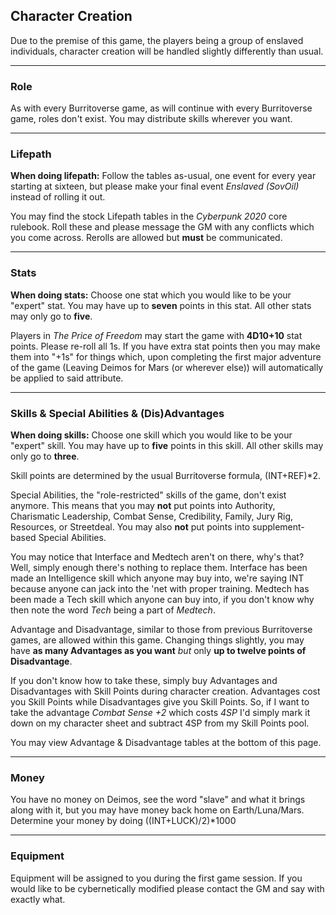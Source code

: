 ﻿## Character Creation

Due to the premise of this game, the players being a group of enslaved individuals, character creation will be handled slightly differently than usual.

---

### Role

As with every Burritoverse game, as will continue with every Burritoverse game, roles don't exist. You may distribute skills wherever you want.

---

### Lifepath

**When doing lifepath:** Follow the tables as-usual, one event for every year starting at sixteen, but please make your final event *Enslaved (SovOil)* instead of rolling it out.

You may find the stock Lifepath tables in the *Cyberpunk 2020* core rulebook. Roll these and please message the GM with any conflicts which you come across. Rerolls are allowed but **must** be communicated.

---

### Stats


**When doing stats:** Choose one stat which you would like to be your "expert" stat. You may have up to **seven** points in this stat. All other stats may only go to **five**.

Players in *The Price of Freedom* may start the game with **4D10+10** stat points. Please re-roll all 1s. If you have extra stat points then you may make them into "+1s" for things which, upon completing the first major adventure of the game (Leaving Deimos for Mars (or wherever else)) will automatically be applied to said attribute.

---

### Skills & Special Abilities & (Dis)Advantages

**When doing skills:** Choose one skill which you would like to be your "expert" skill. You may have up to **five** points in this skill. All other skills may only go to **three**.

Skill points are determined by the usual Burritoverse formula, (INT+REF)*2.

Special Abilities, the "role-restricted" skills of the game, don't exist anymore. This means that you may **not** put points into Authority, Charismatic Leadership, Combat Sense, Credibility, Family, Jury Rig, Resources, or Streetdeal. You may also **not** put points into supplement-based Special Abilities.

You may notice that Interface and Medtech aren't on there, why's that? Well, simply enough there's nothing to replace them.  Interface has been made an Intelligence skill which anyone may buy into, we're saying INT because anyone can jack into the 'net with proper training. Medtech has been made a Tech skill which anyone can buy into, if you don't know why then note the word *Tech* being a part of *Medtech*.

Advantage and Disadvantage, similar to those from previous Burritoverse games, are allowed within this game. Changing things slightly, you may have **as many Advantages as you want** *but* only **up to twelve points of Disadvantage**. 

If you don't know how to take these, simply buy Advantages and Disadvantages with Skill Points during character creation. Advantages cost you Skill Points while Disadvantages give you Skill Points. So, if I want to take the advantage *Combat Sense +2* which costs *4SP* I'd simply mark it down on my character sheet and subtract 4SP from my Skill Points pool.

You may view Advantage & Disadvantage tables at the bottom of this page.

---

### Money

You have no money on Deimos, see the word "slave" and what it brings along with it, but you may have money back home on Earth/Luna/Mars. Determine your money by doing ((INT+LUCK)/2)*1000

---

### Equipment

Equipment will be assigned to you during the first game session. If you would like to be cybernetically modified please contact the GM and say with exactly what.

